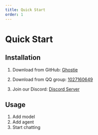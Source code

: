 ```yaml
---
title: Quick Start
order: 1
---
```


# Quick Start

## Installation

1. Download from GitHub: [Ghostie](https://github.com/wangenius/ghostie/releases)

2. Download from QQ group: [1027160649](https://qm.qq.com/q/FdFbIt1pT2)

3. Join our Discord: [Discord Server](https://discord.gg/wh6ATs6t)

## Usage

1. Add model
2. Add agent
3. Start chatting
